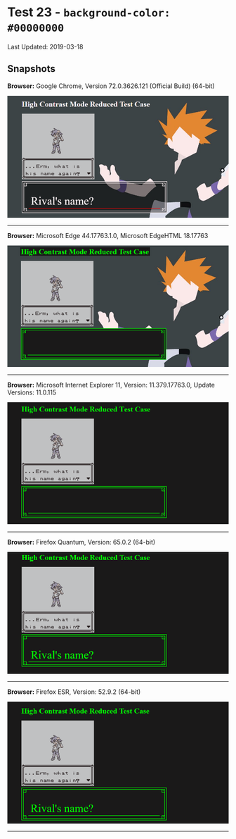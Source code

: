 # Test 23 - `background-color: #00000000`
Last Updated: 2019-03-18

## Snapshots
**Browser:** Google Chrome, Version 72.0.3626.121 (Official Build) (64-bit)

![Chrome Snapshot](/23-rrggbbaa%20hex%20notation/snapshots/GoogleChrome.png)
___
**Browser:** Microsoft Edge 44.17763.1.0, Microsoft EdgeHTML 18.17763

![Edge Snapshot](/23-rrggbbaa%20hex%20notation/snapshots/MicrosoftEdge_HCM.png)
___
**Browser:** Microsoft Internet Explorer 11, Version: 11.379.17763.0, Update Versions: 11.0.115

![Internet Explorer Snapshot](/23-rrggbbaa%20hex%20notation/snapshots/InternetExplorer_HCM.png)
___
**Browser:** Firefox Quantum, Version: 65.0.2 (64-bit)

![Firefox Quantum Snapshot](/23-rrggbbaa%20hex%20notation/snapshots/FirefoxQuantum_HCM.png)
___
**Browser:** Firefox ESR, Version: 52.9.2 (64-bit)

![Firefox ESR Snapshot](/23-rrggbbaa%20hex%20notation/snapshots/FirefoxESR_HCM.png)
___
